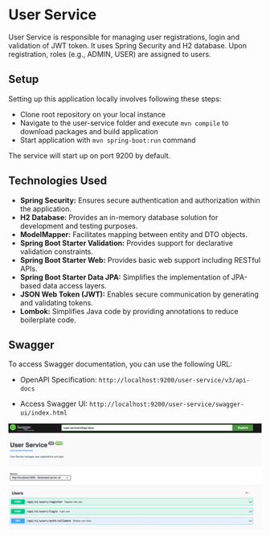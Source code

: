 # User Service
User Service is responsible for managing user registrations, login and validation of JWT token. It uses Spring Security and H2 database. Upon registration, roles (e.g., ADMIN, USER) are assigned to users.

## Setup

Setting up this application locally involves following these steps:

- Clone root repository on your local instance
- Navigate to the user-service folder and execute `mvn compile` to download packages and build application
- Start application with `mvn spring-boot:run` command

The service will start up on port 9200 by default.

## Technologies Used


- **Spring Security:** Ensures secure authentication and authorization within the application.
- **H2 Database:** Provides an in-memory database solution for development and testing purposes.
- **ModelMapper:** Facilitates mapping between entity and DTO objects.
- **Spring Boot Starter Validation:** Provides support for declarative validation constraints.
- **Spring Boot Starter Web:** Provides basic web support including RESTful APIs.
- **Spring Boot Starter Data JPA:** Simplifies the implementation of JPA-based data access layers.
- **JSON Web Token (JWT):** Enables secure communication by generating and validating tokens.
- **Lombok:** Simplifies Java code by providing annotations to reduce boilerplate code.


## Swagger
To access Swagger documentation, you can use the following URL:

- OpenAPI Specification: `http://localhost:9200/user-service/v3/api-docs`

- Access Swagger UI: `http://localhost:9200/user-service/swagger-ui/index.html`

![UserServiceSwagger.png](./docs/UserServiceSwagger.png)
